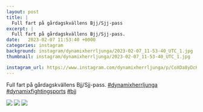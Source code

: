 ```yaml
---
layout: post
title: |
  Full fart på gårdagskvällens Bjj/Sjj-pass
excerpt: |
  Full fart på gårdagskvällens Bjj/Sjj-pass.   
date:   2023-02-07 11:53:40 +0000
categories: instagram
background: instagram/dynamixherrljunga/2023-02-07_11-53-40_UTC_1.jpg
thumbnail: instagram/dynamixherrljunga/2023-02-07_11-53-40_UTC_1.jpg

instagram_url: https://www.instagram.com/dynamixherrljunga/p/CoXDa8yDcH-
---
```

Full fart på gårdagskvällens Bjj/Sjj-pass. [#dynamixherrljunga](https://www.instagram.com/explore/tags/dynamixherrljunga/) [#dynamixfightingsports](https://www.instagram.com/explore/tags/dynamixfightingsports/) [#bjj](https://www.instagram.com/explore/tags/bjj/)



<img src='{{ site.baseurl }}/instagram/dynamixherrljunga/2023-02-07_11-53-40_UTC_1.jpg' class='img-fluid' />


<img src='{{ site.baseurl }}/instagram/dynamixherrljunga/2023-02-07_11-53-40_UTC_2.jpg' class='img-fluid' />


<img src='{{ site.baseurl }}/instagram/dynamixherrljunga/2023-02-07_11-53-40_UTC_3.jpg' class='img-fluid' />
